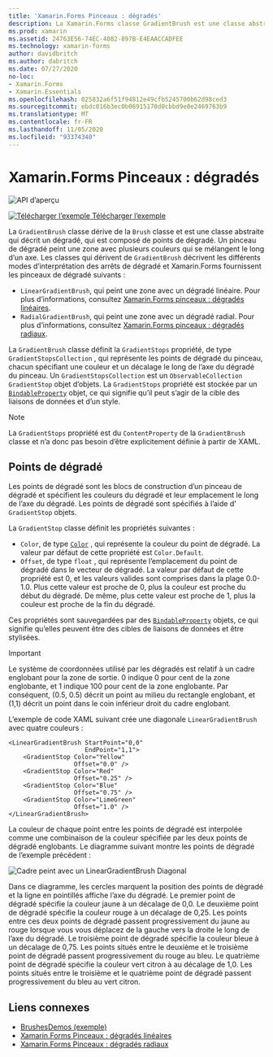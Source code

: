 ```yaml
---
title: 'Xamarin.Forms Pinceaux : dégradés'
description: La Xamarin.Forms classe GradientBrush est une classe abstraite qui décrit un dégradé composé de points de dégradé.
ms.prod: xamarin
ms.assetid: 24763E56-74EC-4082-897B-E4EAACCADFEE
ms.technology: xamarin-forms
author: davidbritch
ms.author: dabritch
ms.date: 07/27/2020
no-loc:
- Xamarin.Forms
- Xamarin.Essentials
ms.openlocfilehash: 025832a6f51f94812e49cfb5245700b62d98ced3
ms.sourcegitcommit: ebdc016b3ec0b06915170d0cbbd9e0e2469763b9
ms.translationtype: MT
ms.contentlocale: fr-FR
ms.lasthandoff: 11/05/2020
ms.locfileid: "93374340"
---
```

# <a name="no-locxamarinforms-brushes-gradients"></a>Xamarin.Forms Pinceaux : dégradés

![API d’aperçu](~/media/shared/preview.png "Cette API est actuellement en préversion.")

[![Télécharger l’exemple](~/media/shared/download.png) Télécharger l’exemple](/samples/xamarin/xamarin-forms-samples/userinterface-brushdemos/)

La `GradientBrush` classe dérive de la `Brush` classe et est une classe abstraite qui décrit un dégradé, qui est composé de points de dégradé. Un pinceau de dégradé peint une zone avec plusieurs couleurs qui se mélangent le long d’un axe. Les classes qui dérivent de `GradientBrush` décrivent les différents modes d’interprétation des arrêts de dégradé et Xamarin.Forms fournissent les pinceaux de dégradé suivants :

- `LinearGradientBrush`, qui peint une zone avec un dégradé linéaire. Pour plus d’informations, consultez [ Xamarin.Forms pinceaux : dégradés linéaires](lineargradient.md).
- `RadialGradientBrush`, qui peint une zone avec un dégradé radial. Pour plus d’informations, consultez [ Xamarin.Forms pinceaux : dégradés radiaux](radialgradient.md).

La `GradientBrush` classe définit la `GradientStops` propriété, de type `GradientStopsCollection` , qui représente les points de dégradé du pinceau, chacun spécifiant une couleur et un décalage le long de l’axe du dégradé du pinceau. Un `GradientStopsCollection` est un `ObservableCollection` `GradientStop` objet d’objets. La `GradientStops` propriété est stockée par un [`BindableProperty`](xref:Xamarin.Forms.BindableProperty) objet, ce qui signifie qu’il peut s’agir de la cible des liaisons de données et d’un style.

> [!NOTE]
> La `GradientStops` propriété est du `ContentProperty` de la `GradientBrush` classe et n’a donc pas besoin d’être explicitement définie à partir de XAML.

## <a name="gradient-stops"></a>Points de dégradé

Les points de dégradé sont les blocs de construction d’un pinceau de dégradé et spécifient les couleurs du dégradé et leur emplacement le long de l’axe du dégradé. Les points de dégradé sont spécifiés à l’aide d' `GradientStop` objets.

La `GradientStop` classe définit les propriétés suivantes :

- `Color`, de type [`Color`](xref:Xamarin.Forms.Color) , qui représente la couleur du point de dégradé. La valeur par défaut de cette propriété est `Color.Default`.
- `Offset`, de type `float` , qui représente l’emplacement du point de dégradé dans le vecteur de dégradé. La valeur par défaut de cette propriété est 0, et les valeurs valides sont comprises dans la plage 0.0-1.0. Plus cette valeur est proche de 0, plus la couleur est proche du début du dégradé. De même, plus cette valeur est proche de 1, plus la couleur est proche de la fin du dégradé.

Ces propriétés sont sauvegardées par des [`BindableProperty`](xref:Xamarin.Forms.BindableProperty) objets, ce qui signifie qu’elles peuvent être des cibles de liaisons de données et être stylisées.

> [!IMPORTANT]
> Le système de coordonnées utilisé par les dégradés est relatif à un cadre englobant pour la zone de sortie. 0 indique 0 pour cent de la zone englobante, et 1 indique 100 pour cent de la zone englobante. Par conséquent, (0.5, 0.5) décrit un point au milieu du rectangle englobant, et (1,1) décrit un point dans le coin inférieur droit du cadre englobant.

L’exemple de code XAML suivant crée une diagonale `LinearGradientBrush` avec quatre couleurs :

```xaml
<LinearGradientBrush StartPoint="0,0"
                     EndPoint="1,1">
    <GradientStop Color="Yellow"
                  Offset="0.0" />
    <GradientStop Color="Red"
                  Offset="0.25" />
    <GradientStop Color="Blue"
                  Offset="0.75" />             
    <GradientStop Color="LimeGreen"
                  Offset="1.0" />
</LinearGradientBrush>                                                       
```

La couleur de chaque point entre les points de dégradé est interpolée comme une combinaison de la couleur spécifiée par les deux points de dégradé englobants. Le diagramme suivant montre les points de dégradé de l’exemple précédent :

![Cadre peint avec un LinearGradientBrush Diagonal](gradient-images/gradient-stops.png)

Dans ce diagramme, les cercles marquent la position des points de dégradé et la ligne en pointillés affiche l’axe du dégradé. Le premier point de dégradé spécifie la couleur jaune à un décalage de 0,0. Le deuxième point de dégradé spécifie la couleur rouge à un décalage de 0,25. Les points entre ces deux points de dégradé passent progressivement du jaune au rouge lorsque vous vous déplacez de la gauche vers la droite le long de l’axe du dégradé. Le troisième point de dégradé spécifie la couleur bleue à un décalage de 0,75. Les points situés entre le deuxième et le troisième point de dégradé passent progressivement du rouge au bleu. Le quatrième point de dégradé spécifie la couleur vert citron à au décalage de 1,0. Les points situés entre le troisième et le quatrième point de dégradé passent progressivement du bleu au vert citron.

## <a name="related-links"></a>Liens connexes

- [BrushesDemos (exemple)](/samples/xamarin/xamarin-forms-samples/userinterface-brushdemos/)
- [Xamarin.Forms Pinceaux : dégradés linéaires](lineargradient.md)
- [Xamarin.Forms Pinceaux : dégradés radiaux](radialgradient.md)